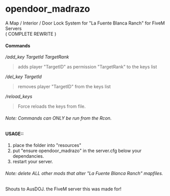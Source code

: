 # opendoor_madrazo
A Map / Interior / Door Lock System for "La Fuente Blanca Ranch" for FiveM Servers  
( COMPLETE REWRITE )    
#### Commands  
*/add_key TargetId TargetRank*  
>adds player "TargetID" as permission "TargetRank" to the keys list  
  
*/del_key TargetId*  
>removes player "TargetID" from the keys list  
  
*/reload_keys*  
>Force reloads the keys from file. 

###### Note: Commands can ONLY be run from the Rcon.  
  
#### USAGE::  
1. place the folder into "resources"  
2. put "ensure opendoor_madrazo" in the server.cfg below your dependancies.  
3. restart your server.  
  
###### Note: delete ALL other mods that alter "La Fuente Blanca Ranch" mapfiles.    
Shouts to AusDOJ. the FiveM server this was made for!  
